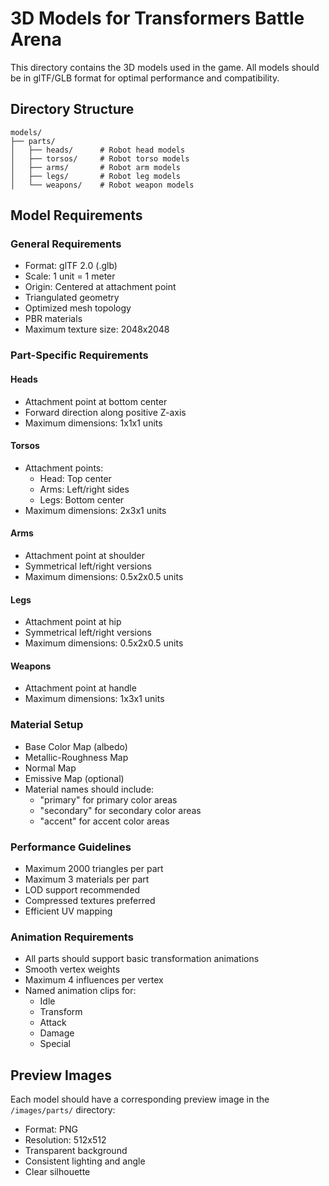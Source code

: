 # 3D Models for Transformers Battle Arena

This directory contains the 3D models used in the game. All models should be in glTF/GLB format for optimal performance and compatibility.

## Directory Structure

```
models/
├── parts/
│   ├── heads/      # Robot head models
│   ├── torsos/     # Robot torso models
│   ├── arms/       # Robot arm models
│   ├── legs/       # Robot leg models
│   └── weapons/    # Robot weapon models
```

## Model Requirements

### General Requirements
- Format: glTF 2.0 (.glb)
- Scale: 1 unit = 1 meter
- Origin: Centered at attachment point
- Triangulated geometry
- Optimized mesh topology
- PBR materials
- Maximum texture size: 2048x2048

### Part-Specific Requirements

#### Heads
- Attachment point at bottom center
- Forward direction along positive Z-axis
- Maximum dimensions: 1x1x1 units

#### Torsos
- Attachment points:
  - Head: Top center
  - Arms: Left/right sides
  - Legs: Bottom center
- Maximum dimensions: 2x3x1 units

#### Arms
- Attachment point at shoulder
- Symmetrical left/right versions
- Maximum dimensions: 0.5x2x0.5 units

#### Legs
- Attachment point at hip
- Symmetrical left/right versions
- Maximum dimensions: 0.5x2x0.5 units

#### Weapons
- Attachment point at handle
- Maximum dimensions: 1x3x1 units

### Material Setup
- Base Color Map (albedo)
- Metallic-Roughness Map
- Normal Map
- Emissive Map (optional)
- Material names should include:
  - "primary" for primary color areas
  - "secondary" for secondary color areas
  - "accent" for accent color areas

### Performance Guidelines
- Maximum 2000 triangles per part
- Maximum 3 materials per part
- LOD support recommended
- Compressed textures preferred
- Efficient UV mapping

### Animation Requirements
- All parts should support basic transformation animations
- Smooth vertex weights
- Maximum 4 influences per vertex
- Named animation clips for:
  - Idle
  - Transform
  - Attack
  - Damage
  - Special

## Preview Images
Each model should have a corresponding preview image in the `/images/parts/` directory:
- Format: PNG
- Resolution: 512x512
- Transparent background
- Consistent lighting and angle
- Clear silhouette 